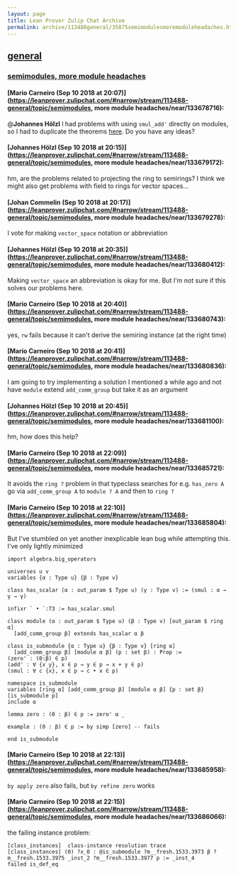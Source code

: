 ```yaml
---
layout: page
title: Lean Prover Zulip Chat Archive 
permalink: archive/113488general/35875semimodulesmoremoduleheadaches.html
---
```


## [general](index.html)
### [semimodules, more module headaches](35875semimodulesmoremoduleheadaches.html)

#### [Mario Carneiro (Sep 10 2018 at 20:07)](https://leanprover.zulipchat.com/#narrow/stream/113488-general/topic/semimodules, more module headaches/near/133678716):
@**Johannes Hölzl** I had problems with using `smul_add'` directly on modules, so I had to duplicate the theorems [here](https://github.com/leanprover/mathlib/blob/b33764d942dc8b1b7f55cace89429c948c1a4b2f/algebra/module.lean#L38-L43). Do you have any ideas?

#### [Johannes Hölzl (Sep 10 2018 at 20:15)](https://leanprover.zulipchat.com/#narrow/stream/113488-general/topic/semimodules, more module headaches/near/133679172):
hm, are the problems related to projecting the ring to semirings? I think we might also get problems with field to rings for vector spaces...

#### [Johan Commelin (Sep 10 2018 at 20:17)](https://leanprover.zulipchat.com/#narrow/stream/113488-general/topic/semimodules, more module headaches/near/133679278):
I vote for making `vector_space` notation or abbreviation

#### [Johannes Hölzl (Sep 10 2018 at 20:35)](https://leanprover.zulipchat.com/#narrow/stream/113488-general/topic/semimodules, more module headaches/near/133680412):
Making `vector_space` an abbreviation is okay for me.
But I'm not sure if this solves our problems here.

#### [Mario Carneiro (Sep 10 2018 at 20:40)](https://leanprover.zulipchat.com/#narrow/stream/113488-general/topic/semimodules, more module headaches/near/133680743):
yes, `rw` fails because it can't derive the semiring instance (at the right time)

#### [Mario Carneiro (Sep 10 2018 at 20:41)](https://leanprover.zulipchat.com/#narrow/stream/113488-general/topic/semimodules, more module headaches/near/133680836):
I am going to try implementing a solution I mentioned a while ago and not have `module` extend `add_comm_group` but take it as an argument

#### [Johannes Hölzl (Sep 10 2018 at 20:45)](https://leanprover.zulipchat.com/#narrow/stream/113488-general/topic/semimodules, more module headaches/near/133681100):
hm, how does this help?

#### [Mario Carneiro (Sep 10 2018 at 22:09)](https://leanprover.zulipchat.com/#narrow/stream/113488-general/topic/semimodules, more module headaches/near/133685721):
It avoids the `ring ?` problem in that typeclass searches for e.g. `has_zero A` go via `add_comm_group A` to `module ? A` and then to `ring ?`

#### [Mario Carneiro (Sep 10 2018 at 22:10)](https://leanprover.zulipchat.com/#narrow/stream/113488-general/topic/semimodules, more module headaches/near/133685804):
But I've stumbled on yet another inexplicable lean bug while attempting this. I've only lightly minimized
```lean
import algebra.big_operators

universes u v
variables {α : Type u} {β : Type v}

class has_scalar (α : out_param $ Type u) (γ : Type v) := (smul : α → γ → γ)

infixr ` • `:73 := has_scalar.smul

class module (α : out_param $ Type u) (β : Type v) [out_param $ ring α]
  [add_comm_group β] extends has_scalar α β

class is_submodule {α : Type u} {β : Type v} [ring α]
  [add_comm_group β] [module α β] (p : set β) : Prop :=
(zero' : (0:β) ∈ p)
(add' : ∀ {x y}, x ∈ p → y ∈ p → x + y ∈ p)
(smul : ∀ c {x}, x ∈ p → c • x ∈ p)

namespace is_submodule
variables [ring α] [add_comm_group β] [module α β] {p : set β} [is_submodule p]
include α

lemma zero : (0 : β) ∈ p := zero' α _

example : (0 : β) ∈ p := by simp [zero] -- fails

end is_submodule
```

#### [Mario Carneiro (Sep 10 2018 at 22:13)](https://leanprover.zulipchat.com/#narrow/stream/113488-general/topic/semimodules, more module headaches/near/133685958):
`by apply zero` also fails, but `by refine zero` works

#### [Mario Carneiro (Sep 10 2018 at 22:15)](https://leanprover.zulipchat.com/#narrow/stream/113488-general/topic/semimodules, more module headaches/near/133686066):
the failing instance problem:
```
[class_instances]  class-instance resolution trace
[class_instances] (0) ?x_0 : @is_submodule ?m__fresh.1533.3973 β ?m__fresh.1533.3975 _inst_2 ?m__fresh.1533.3977 p := _inst_4
failed is_def_eq
```

